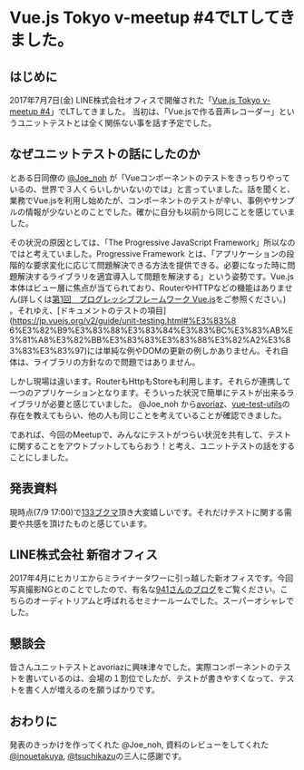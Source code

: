 # Vue.js Tokyo v-meetup #4でLTしてきました。

## はじめに
2017年7月7日(金) LINE株式会社オフィスで開催された「[Vue.js Tokyo v-meetup #4](https://vuejs-meetup.connpass.com/event/58071/)」でLTしてきました。 当初は、「Vue.jsで作る音声レコーダー」というユニットテストとは全く関係ない事を話す予定でした。

## なぜユニットテストの話にしたのか

とある日同僚の [@Joe_noh](https://twitter.com/Joe_noh) が「Vueコンポーネントのテストをきっちりやっているの、世界で３人くらいしかいないのでは」と言っていました。話を聞くと、業務でVue.jsを利用し始めたが、コンポーネントのテストが辛い、事例やサンプルの情報が少ないとのことでした。確かに自分も以前から同じことを感じていました。

その状況の原因としては、「The Progressive JavaScript Framework」所以なのではと考えていました。Progressive Framework とは、「アプリケーションの段階的な要求変化に応じて問題解決できる方法を提供できる。必要になった時に問題解決するライブラリを適宜導入して問題を解決する」という姿勢です。Vue.js本体はビュー層に焦点が当てられており、RouterやHTTPなどの機能はありません(詳しくは[第1回　プログレッシブフレームワーク Vue.js](http://gihyo.jp/dev/serial/01/vuejs/0001)をご参照ください。) 。それゆえ、[ドキュメントのテストの項目](https://jp.vuejs.org/v2/guide/unit-testing.html#%E3%83%8    6%E3%82%B9%E3%83%88%E3%83%84%E3%83%BC%E3%83%AB%E3%81%A8%E3%82%BB%E3%83%83%E3%83%88%E3%82%A2%E3%83%83%E3%83%97)には単純な例やDOMの更新の例しかありません。それ自体は、ライブラリの方針なので問題ではありません。

しかし現場は違います。RouterもHttpもStoreも利用します。それらが連携して一つのアプリケーションとなります。そういった状況で簡単にテストが出来るライブラリが必要と感じていました。
@Joe_noh から[avoriaz](https://github.com/eddyerburgh/avoriaz)、[vue-test-utils](https://github.com/vuejs/vue-test-utils)の存在を教えてもらい、他の人も同じことを考えていることが確認できました。

であれば、今回のMeetupで、みんなにテストがつらい状況を共有して、テストに関することをアウトプットしてもらおう！と考え、ユニットテストの話をすることにしました。

## 発表資料

現時点(7/9 17:00)で[133ブクマ](http://b.hatena.ne.jp/entry/s/speakerdeck.com/hypermkt/vuekonponentofalseyunitutotesuto)頂き大変嬉しいです。それだけテストに関する需要や共感を頂けたものと感じています。

<script async class="speakerdeck-embed" data-id="2882ec422411496d9b317187150124a6" data-ratio="1.77777777777778" src="//speakerdeck.com/assets/embed.js"></script>

## LINE株式会社 新宿オフィス

2017年4月にヒカリエからミライナータワーに引っ越した新オフィスです。今回写真撮影NGとのことでしたので、有名な[941さんのブログ](http://blog.kushii.net/archives/2048602.html)をご覧ください。こちらのオーディトリアムと呼ばれるセミナールームでした。スーパーオシャレでした。

## 懇談会

皆さんユニットテストとavoriazに興味津々でした。実際コンポーネントのテストを書いているのは、会場の１割位でしたが、テストが書きやすくなって、テストを書く人が増えるのを願うばかりです。

## おわりに

発表のきっかけを作ってくれた @Joe_noh, 資料のレビューをしてくれた [@inouetakuya](https://twitter.com/inouetakuya), [@tsuchikazu](https://twitter.com/tsuchikazu)の三人に感謝です。

